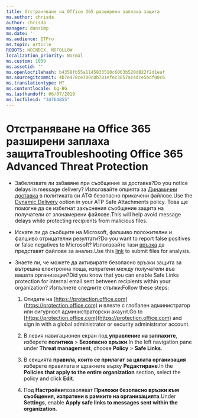 ```yaml
---
title: Отстраняване на Office 365 разширени заплаха защита
ms.author: chrisda
author: chrisda
manager: dansimp
ms.date: ''
ms.audience: ITPro
ms.topic: article
ROBOTS: NOINDEX, NOFOLLOW
localization_priority: Normal
ms.custom: 1039
ms.assetid: ''
ms.openlocfilehash: b4358fb55a1145833510c6063b520d822f2d1eaf
ms.sourcegitcommit: 4b7e478ce700c0b781efec3857ac4dce5bdf00c6
ms.translationtype: MT
ms.contentlocale: bg-BG
ms.lasthandoff: 06/07/2019
ms.locfileid: "34764855"
---
```

# <a name="troubleshooting-office-365-advanced-threat-protection"></a><span data-ttu-id="031ee-102">Отстраняване на Office 365 разширени заплаха защита</span><span class="sxs-lookup"><span data-stu-id="031ee-102">Troubleshooting Office 365 Advanced Threat Protection</span></span>

- <span data-ttu-id="031ee-103">Забелязвате ли забавяне при съобщение за доставка?</span><span class="sxs-lookup"><span data-stu-id="031ee-103">Do you notice delays in message delivery?</span></span> <span data-ttu-id="031ee-104">Използвайте опцията за [Динамични доставка](https://docs.microsoft.com/office365/securitycompliance/dynamic-delivery-and-previewing) в политиката си АТФ безопасно прикачени файлове.</span><span class="sxs-lookup"><span data-stu-id="031ee-104">Use the [Dynamic Delivery](https://docs.microsoft.com/office365/securitycompliance/dynamic-delivery-and-previewing) option in your ATP Safe Attachments policy.</span></span> <span data-ttu-id="031ee-105">Това ще помогне да се избегнат закъснения съобщение защита на получатели от злонамерени файлове.</span><span class="sxs-lookup"><span data-stu-id="031ee-105">This will help avoid message delays while protecting recipients from malicious files.</span></span>

- <span data-ttu-id="031ee-106">Искате ли да съобщите на Microsoft, фалшиво положителни и фалшиво отрицателни резултати?</span><span class="sxs-lookup"><span data-stu-id="031ee-106">Do you want to report false positives or false negatives to Microsoft?</span></span> <span data-ttu-id="031ee-107">Използвайте тази [връзка](https://www.microsoft.com/wdsi/filesubmission/) да представят файлове за анализ.</span><span class="sxs-lookup"><span data-stu-id="031ee-107">Use this [link](https://www.microsoft.com/wdsi/filesubmission/) to submit files for analysis.</span></span>

- <span data-ttu-id="031ee-108">Знаете ли, че можете да активирате безопасно връзки защита за вътрешна електронна поща, изпратени между получатели във вашата организация?</span><span class="sxs-lookup"><span data-stu-id="031ee-108">Did you know that you can enable Safe Links protection for internal email sent between recipients within your organization?</span></span> <span data-ttu-id="031ee-109">Изпълнете следните стъпки:</span><span class="sxs-lookup"><span data-stu-id="031ee-109">Follow these steps:</span></span>

  1. <span data-ttu-id="031ee-110">Отидете на [https://protection.office.com](https://protection.office.com) и влезте с глобален администратор или сигурност администраторски акаунт.</span><span class="sxs-lookup"><span data-stu-id="031ee-110">Go to [https://protection.office.com](https://protection.office.com) and sign in with a global administrator or security administrator account.</span></span>

  2. <span data-ttu-id="031ee-111">В левия навигационен екран под **управление на заплахите**, изберете **политика** \> **Безопасно връзки**.</span><span class="sxs-lookup"><span data-stu-id="031ee-111">In the left navigation pane under **Threat management**, choose **Policy** \> **Safe Links**.</span></span>

  3. <span data-ttu-id="031ee-112">В секцията **правила, които се прилагат за цялата организация** изберете правилата и щракнете върху **Редактиране**.</span><span class="sxs-lookup"><span data-stu-id="031ee-112">In the **Policies that apply to the entire organization** section, select the policy and click **Edit**.</span></span>

  4. <span data-ttu-id="031ee-113">Под **Настройки**позволяват **Приложи безопасно връзки към съобщения, изпратени в рамките на организацията**.</span><span class="sxs-lookup"><span data-stu-id="031ee-113">Under **Settings**, enable **Apply safe links to messages sent within the organization**.</span></span>
